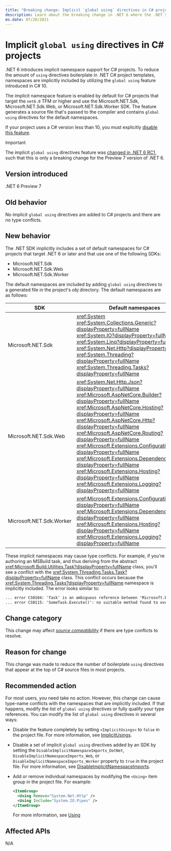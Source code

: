 ```yaml
---
title: "Breaking change: Implicit `global using` directives in C# projects"
description: Learn about the breaking change in .NET 6 where the .NET SDK implicitly includes some namespaces globally in C# projects.
ms.date: 07/20/2021
---
```

# Implicit `global using` directives in C# projects

.NET 6 introduces implicit namespace support for C# projects. To reduce the amount of `using` directives boilerplate in .NET C# project templates, namespaces are implicitly included by utilizing the `global using` feature introduced in C# 10.

The implicit namespace feature is enabled by default for C# projects that target the `net6.0` TFM or higher and use the Microsoft.NET.Sdk, Microsoft.NET.Sdk.Web, or Microsoft.NET.Sdk.Worker SDK. The feature generates a source file that's passed to the compiler and contains `global using` directives for the default namespaces.

If your project uses a C# version less than 10, you must explicitly [disable this feature](#recommended-action).

> [!IMPORTANT]
> The implicit `global using` directives feature was [changed in .NET 6 RC1](implicit-namespaces-rc1.md), such that this is only a breaking change for the Preview 7 version of .NET 6.

## Version introduced

.NET 6 Preview 7

## Old behavior

No implicit `global using` directives are added to C# projects and there are no type conflicts.

## New behavior

The .NET SDK implicitly includes a set of default namespaces for C# projects that target .NET 6 or later and that use one of the following SDKs:

- Microsoft.NET.Sdk
- Microsoft.NET.Sdk.Web
- Microsoft.NET.Sdk.Worker

The default namespaces are included by adding `global using` directives to a generated file in the project's *obj* directory. The default namespaces are as follows:

| SDK | Default namespaces |
| - | - |
| Microsoft.NET.Sdk | <xref:System><br/><xref:System.Collections.Generic?displayProperty=fullName><br/><xref:System.IO?displayProperty=fullName><br/><xref:System.Linq?displayProperty=fullName><br/><xref:System.Net.Http?displayProperty=fullName><br/><xref:System.Threading?displayProperty=fullName><br/><xref:System.Threading.Tasks?displayProperty=fullName> |
| Microsoft.NET.Sdk.Web | <xref:System.Net.Http.Json?displayProperty=fullName><br/><xref:Microsoft.AspNetCore.Builder?displayProperty=fullName><br/><xref:Microsoft.AspNetCore.Hosting?displayProperty=fullName><br/><xref:Microsoft.AspNetCore.Http?displayProperty=fullName><br/><xref:Microsoft.AspNetCore.Routing?displayProperty=fullName><br/><xref:Microsoft.Extensions.Configuration?displayProperty=fullName><br/><xref:Microsoft.Extensions.DependencyInjection?displayProperty=fullName><br/><xref:Microsoft.Extensions.Hosting?displayProperty=fullName><br/><xref:Microsoft.Extensions.Logging?displayProperty=fullName> |
| Microsoft.NET.Sdk.Worker | <xref:Microsoft.Extensions.Configuration?displayProperty=fullName><br/><xref:Microsoft.Extensions.DependencyInjection?displayProperty=fullName><br/><xref:Microsoft.Extensions.Hosting?displayProperty=fullName><br/><xref:Microsoft.Extensions.Logging?displayProperty=fullName> |

These implicit namespaces may cause type conflicts. For example, if you're authoring an MSBuild task, and thus deriving from the abstract <xref:Microsoft.Build.Utilities.Task?displayProperty=fullName> class, you'll see a conflict with the <xref:System.Threading.Tasks.Task?displayProperty=fullName> class. This conflict occurs because the <xref:System.Threading.Tasks?displayProperty=fullName> namespace is implicitly included. The error looks similar to:

```txt
... error CS0104: 'Task' is an ambiguous reference between 'Microsoft.Build.Utilities.Task' and 'System.Threading.Tasks.Task'
... error CS0115: 'SomeTask.Execute()': no suitable method found to override
```

## Change category

This change may affect [*source compatibility*](../../categories.md#source-compatibility) if there are type conflicts to resolve.

## Reason for change

This change was made to reduce the number of boilerplate `using` directives that appear at the top of C# source files in most projects.

## Recommended action

For most users, you need take no action. However, this change can cause type-name conflicts with the namespaces that are implicitly included. If that happens, modify the list of `global using` directives or fully qualify your type references. You can modify the list of `global using` directives in several ways:

- Disable the feature completely by setting `<ImplicitUsings>` to `false` in the project file. For more information, see [ImplicitUsings](../../../project-sdk/msbuild-props.md#implicitusings).
- Disable a set of implicit `global using` directives added by an SDK by setting the `DisableImplicitNamespaceImports_DotNet`, `DisableImplicitNamespaceImports_Web`, or `DisableImplicitNamespaceImports_Worker` property to `true` in the project file. For more information, see [DisableImplicitNamespaceImports](../../../project-sdk/msbuild-props.md#disableimplicitnamespaceimports).
- Add or remove individual namespaces by modifying the `<Using>` item group in the project file. For example:

  ```xml
  <ItemGroup>
    <Using Remove="System.Net.Http" />
    <Using Include="System.IO.Pipes" />
  </ItemGroup>
  ```

  For more information, see [Using](../../../project-sdk/msbuild-props.md#using)

## Affected APIs

N/A

<!--

### Affected APIs

Not detectable via API analysis.

### Category

SDK

-->
